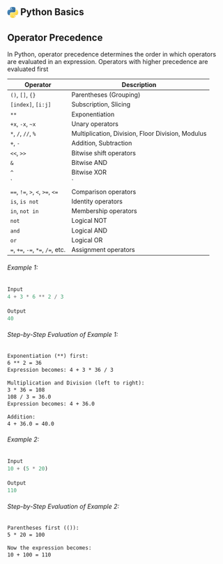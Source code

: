 <html>
 <body>
  <h2><sub><img src="https://github.com/RadhikaDeshpande1010/icon-library/blob/main/python-icon/python-icon.png" height="25" width="25"></sub> Python Basics</h2>
  <h2>Operator Precedence</h2>
  <p>In Python, operator precedence determines the order in which operators are evaluated in an expression. Operators with higher precedence are evaluated first</p>
  
  | Operator               | Description                                  |
  |------------------------|----------------------------------------------|
  | `()`, `[]`, `{}`       | Parentheses (Grouping)                       |
  | `[index]`, `[i:j]`     | Subscription, Slicing                        |
  | `**`                   | Exponentiation                               |
  | `+x`, `-x`, `~x`       | Unary operators                              |
  | `*`, `/`, `//`, `%`    | Multiplication, Division, Floor Division, Modulus |
  | `+`, `-`               | Addition, Subtraction                        |
  | `<<`, `>>`             | Bitwise shift operators                      |
  | `&`                    | Bitwise AND                                  |
  | `^`                    | Bitwise XOR                                  |
  | `|`                    | Bitwise OR                                   |
  | `==`, `!=`, `>`, `<`, `>=`, `<=` | Comparison operators                 |
  | `is`, `is not`         | Identity operators                           |
  | `in`, `not in`         | Membership operators                         |
  | `not`                  | Logical NOT                                  |
  | `and`                  | Logical AND                                  |
  | `or`                   | Logical OR                                   |
  | `=`, `+=`, `-=`, `*=`, `/=`, etc. | Assignment operators                |

  <h6>Example 1:</h6>
  
  ```python
  Input
  4 + 3 * 6 ** 2 / 3
  
  Output
  40
  ```

  <h6>Step-by-Step Evaluation of Example 1:</h6>
  <p>
    
   ```
   Exponentiation (**) first:
   6 ** 2 = 36
   Expression becomes: 4 + 3 * 36 / 3
   ```
   ```
   Multiplication and Division (left to right):
   3 * 36 = 108
   108 / 3 = 36.0
   Expression becomes: 4 + 36.0
   ```
   ```
   Addition:
   4 + 36.0 = 40.0
   ```
  </p>

  <h6>Example 2:</h6>
  
  ```python
  Input
  10 + (5 * 20)
  
  Output
  110
  ```

  <h6>Step-by-Step Evaluation of Example 2:</h6>
  <p>
   
   ```
   Parentheses first (()):
   5 * 20 = 100
   ```

   ```
   Now the expression becomes:
   10 + 100 = 110
   ```
   </p>
 </body>
</html>
